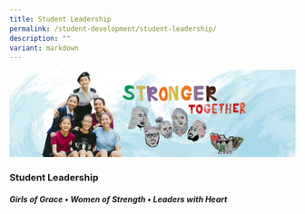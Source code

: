 ```yaml
---
title: Student Leadership
permalink: /student-development/student-leadership/
description: ""
variant: markdown
---
```

![](/images/01%20Banner%20Photos/04%20subpage%20student%20development.jpg)

### **Student Leadership**

##### **Girls of Grace • Women of Strength • Leaders with Heart**

